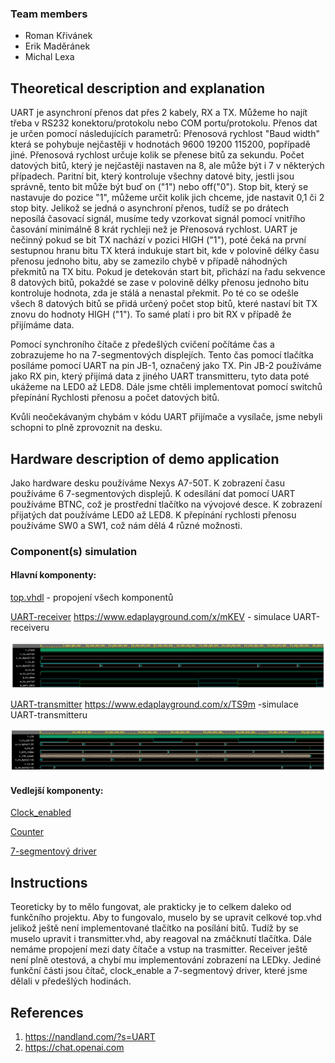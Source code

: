 ### Team members

* Roman Křivánek
* Erik Maděránek
* Michal Lexa

## Theoretical description and explanation

UART je asynchroní přenos dat přes 2 kabely, RX a TX. Můžeme ho najít třeba v RS232 konektoru/protokolu nebo COM portu/protokolu. Přenos dat je určen pomocí následujících parametrů: Přenosová rychlost "Baud width" která se pohybuje nejčastěji v hodnotách 9600 19200 115200, popřípadě jiné. Přenosová rychlost určuje kolik se přenese bitů za sekundu. Počet datových bitů, který je nejčastěji nastaven na 8, ale může být i 7 v některých případech. Paritní bit, který kontroluje všechny datové bity, jestli jsou správně, tento bit může být buď on ("1") nebo off("0"). Stop bit, který se nastavuje do pozice "1", můžeme určit kolik jich chceme, jde nastavit 0,1 či 2 stop bity. Jelikož se jedná o asynchroní přenos, tudíž se po drátech neposílá časovací signál, musíme tedy vzorkovat signál pomocí vnitřího časování minimálně 8 krát rychleji než je Přenosová rychlost. UART je nečinný pokud se bit TX nachází v pozici HIGH ("1"), poté čeká na první sestupnou hranu bitu TX která indukuje start bit, kde v polovině délky času přenosu jednoho bitu, aby se zamezilo chybě v případě náhodných překmitů na TX bitu. Pokud je detekován start bit, přichází na řadu sekvence 8 datových bitů, pokaždé se zase v polovině délky přenosu jednoho bitu kontroluje hodnota, zda je stálá a nenastal překmit. Po té co se odešle všech 8 datových bitů se přidá určený počet stop bitů, které nastaví bit TX znovu do hodnoty HIGH ("1"). To samé platí i pro bit RX v případě že přijímáme data. 

Pomocí synchroního čítače z předešlých cvičení počítáme čas a zobrazujeme ho na 7-segmentových displejích. Tento čas pomocí tlačítka posíláme pomocí UART na pin JB-1, označený jako TX. Pin JB-2 používáme jako RX pin, který přijímá data z jiného UART transmitteru, tyto data poté ukážeme na LED0 až LED8. Dále jsme chtěli implementovat pomocí switchů přepínání Rychlosti přenosu a počet datových bitů.

Kvůli neočekávaným chybám v kódu UART přijímače a vysílače, jsme nebyli schopni to plně zprovoznit na desku.

## Hardware description of demo application

Jako hardware desku používáme Nexys A7-50T. K zobrazení času používáme 6 7-segmentových displejů. K odesílání dat pomocí UART používáme BTNC, což je prostřední tlačítko na vývojové desce. K zobrazení přijatých dat používáme LED0 až LED8. K přepínání rychlosti přenosu používáme SW0 a SW1, což nám dělá 4 různé možnosti.

### Component(s) simulation

#### Hlavní komponenty:

[top.vhdl](https://github.com/SoudruhRomanCZ/DigitalElectronics1/blob/main/project/projekt/projekt.srcs/sources_1/new/top.vhd) - propojení všech komponentů

[UART-receiver](project/projekt/sources_1/new/receiver.vhd)
https://www.edaplayground.com/x/mKEV - simulace UART-receiveru

![receiver](images/UART-receiver.png)

[UART-transmitter](project/projekt/sources_1/new/transmitter.vhd)
https://www.edaplayground.com/x/TS9m -simulace UART-transmitteru

![transmitter](images/UART-transmitter.png)


#### Vedlejší komponenty:

[Clock_enabled]((https://github.com/SoudruhRomanCZ/DigitalElectronics1/blob/main/project/projekt/projekt.srcs/sources_1/new/clock_enable.vhd))

[Counter](https://github.com/SoudruhRomanCZ/DigitalElectronics1/blob/main/project/projekt/projekt.srcs/sources_1/new/cnt_up_down.vhd)

[7-segmentový driver](https://github.com/SoudruhRomanCZ/DigitalElectronics1/blob/main/project/projekt/projekt.srcs/sources_1/new/hex_7seg.vhd)

## Instructions

Teoreticky by to mělo fungovat, ale prakticky je to celkem daleko od funkčního projektu. Aby to fungovalo, muselo by se upravit celkové top.vhd jelikož ještě není implementované tlačítko na posílání bitů. Tudíž by se muselo upravit i transmitter.vhd, aby reagoval na zmáčknutí tlačítka. Dále nemáme propojení mezi daty čítače a vstup na trasmitter. Receiver ještě není plně otestová, a chybí mu implementování zobrazení na LEDky. Jediné funkční části jsou čítač, clock_enable a 7-segmentový driver, které jsme dělali v předešlých hodinách.

## References

1. https://nandland.com/?s=UART
2. https://chat.openai.com

